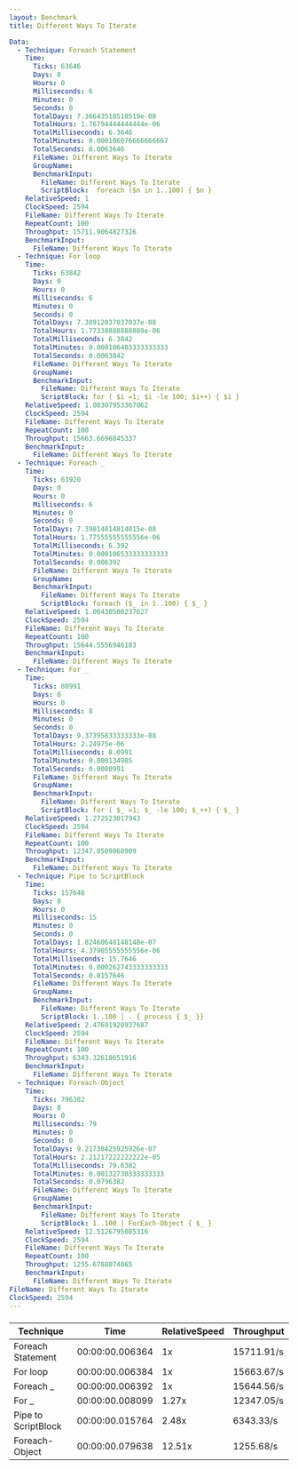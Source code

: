 ```yaml
---
layout: Benchmark
title: Different Ways To Iterate

Data: 
  - Technique: Foreach Statement
    Time: 
      Ticks: 63646
      Days: 0
      Hours: 0
      Milliseconds: 6
      Minutes: 0
      Seconds: 0
      TotalDays: 7.36643518518519e-08
      TotalHours: 1.76794444444444e-06
      TotalMilliseconds: 6.3646
      TotalMinutes: 0.000106076666666667
      TotalSeconds: 0.0063646
      FileName: Different Ways To Iterate
      GroupName: 
      BenchmarkInput: 
        FileName: Different Ways To Iterate
        ScriptBlock:  foreach ($n in 1..100) { $n }
    RelativeSpeed: 1
    ClockSpeed: 2594
    FileName: Different Ways To Iterate
    RepeatCount: 100
    Throughput: 15711.9064827326
    BenchmarkInput: 
      FileName: Different Ways To Iterate
  - Technique: For loop
    Time: 
      Ticks: 63842
      Days: 0
      Hours: 0
      Milliseconds: 6
      Minutes: 0
      Seconds: 0
      TotalDays: 7.38912037037037e-08
      TotalHours: 1.77338888888889e-06
      TotalMilliseconds: 6.3842
      TotalMinutes: 0.000106403333333333
      TotalSeconds: 0.0063842
      FileName: Different Ways To Iterate
      GroupName: 
      BenchmarkInput: 
        FileName: Different Ways To Iterate
        ScriptBlock: for ( $i =1; $i -le 100; $i++) { $i } 
    RelativeSpeed: 1.00307953367062
    ClockSpeed: 2594
    FileName: Different Ways To Iterate
    RepeatCount: 100
    Throughput: 15663.6696845337
    BenchmarkInput: 
      FileName: Different Ways To Iterate
  - Technique: Foreach _
    Time: 
      Ticks: 63920
      Days: 0
      Hours: 0
      Milliseconds: 6
      Minutes: 0
      Seconds: 0
      TotalDays: 7.39814814814815e-08
      TotalHours: 1.77555555555556e-06
      TotalMilliseconds: 6.392
      TotalMinutes: 0.000106533333333333
      TotalSeconds: 0.006392
      FileName: Different Ways To Iterate
      GroupName: 
      BenchmarkInput: 
        FileName: Different Ways To Iterate
        ScriptBlock: foreach ($_ in 1..100) { $_ }
    RelativeSpeed: 1.00430506237627
    ClockSpeed: 2594
    FileName: Different Ways To Iterate
    RepeatCount: 100
    Throughput: 15644.5556946183
    BenchmarkInput: 
      FileName: Different Ways To Iterate
  - Technique: For _
    Time: 
      Ticks: 80991
      Days: 0
      Hours: 0
      Milliseconds: 8
      Minutes: 0
      Seconds: 0
      TotalDays: 9.37395833333333e-08
      TotalHours: 2.24975e-06
      TotalMilliseconds: 8.0991
      TotalMinutes: 0.000134985
      TotalSeconds: 0.0080991
      FileName: Different Ways To Iterate
      GroupName: 
      BenchmarkInput: 
        FileName: Different Ways To Iterate
        ScriptBlock: for ( $_ =1; $_ -le 100; $_++) { $_ } 
    RelativeSpeed: 1.272523017943
    ClockSpeed: 2594
    FileName: Different Ways To Iterate
    RepeatCount: 100
    Throughput: 12347.0509068909
    BenchmarkInput: 
      FileName: Different Ways To Iterate
  - Technique: Pipe to ScriptBlock
    Time: 
      Ticks: 157646
      Days: 0
      Hours: 0
      Milliseconds: 15
      Minutes: 0
      Seconds: 0
      TotalDays: 1.82460648148148e-07
      TotalHours: 4.37905555555556e-06
      TotalMilliseconds: 15.7646
      TotalMinutes: 0.000262743333333333
      TotalSeconds: 0.0157646
      FileName: Different Ways To Iterate
      GroupName: 
      BenchmarkInput: 
        FileName: Different Ways To Iterate
        ScriptBlock: 1..100 | . { process { $_ }}
    RelativeSpeed: 2.47691920937687
    ClockSpeed: 2594
    FileName: Different Ways To Iterate
    RepeatCount: 100
    Throughput: 6343.32618651916
    BenchmarkInput: 
      FileName: Different Ways To Iterate
  - Technique: Foreach-Object
    Time: 
      Ticks: 796382
      Days: 0
      Hours: 0
      Milliseconds: 79
      Minutes: 0
      Seconds: 0
      TotalDays: 9.21738425925926e-07
      TotalHours: 2.21217222222222e-05
      TotalMilliseconds: 79.6382
      TotalMinutes: 0.00132730333333333
      TotalSeconds: 0.0796382
      FileName: Different Ways To Iterate
      GroupName: 
      BenchmarkInput: 
        FileName: Different Ways To Iterate
        ScriptBlock: 1..100 | ForEach-Object { $_ }
    RelativeSpeed: 12.5126795085316
    ClockSpeed: 2594
    FileName: Different Ways To Iterate
    RepeatCount: 100
    Throughput: 1255.6788074065
    BenchmarkInput: 
      FileName: Different Ways To Iterate
FileName: Different Ways To Iterate
ClockSpeed: 2594
---
```



### 


|Technique          |Time           |RelativeSpeed|Throughput|
|-------------------|---------------|-------------|----------|
|Foreach Statement  |00:00:00.006364|1x           |15711.91/s|
|For loop           |00:00:00.006384|1x           |15663.67/s|
|Foreach _          |00:00:00.006392|1x           |15644.56/s|
|For _              |00:00:00.008099|1.27x        |12347.05/s|
|Pipe to ScriptBlock|00:00:00.015764|2.48x        |6343.33/s |
|Foreach-Object     |00:00:00.079638|12.51x       |1255.68/s |

